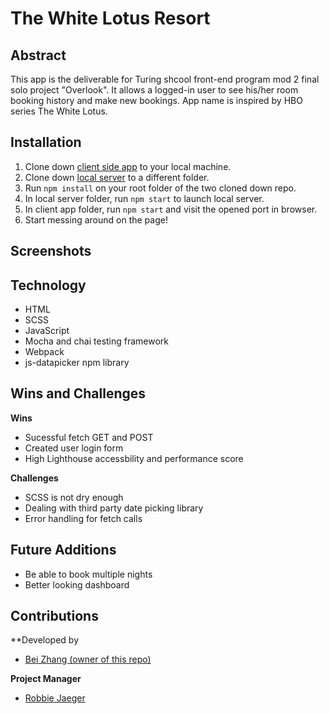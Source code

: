 # The White Lotus Resort

## Abstract
This app is the deliverable for Turing shcool front-end program mod 2 final solo project "Overlook". It allows a logged-in user to see his/her room booking history and make new bookings. App name is inspired by HBO series The White Lotus.

## Installation

1. Clone down [client side app](https://github.com/lokiandfengshui/white-lotus) to your local machine.
2. Clone down [local server](https://github.com/turingschool-examples/webpack-starter-kit) to a different folder.
3. Run `npm install` on your root folder of the two cloned down repo.
4. In local server folder, run `npm start` to launch local server.
5. In client app folder, run `npm start` and visit the opened port in browser.
6. Start messing around on the page!

## Screenshots



## Technology
- HTML
- SCSS
- JavaScript
- Mocha and chai testing framework
- Webpack
- js-datapicker npm library

## Wins and Challenges

**Wins**

- Sucessful fetch GET and POST
- Created user login form
- High Lighthouse accessbility and performance score

**Challenges**

- SCSS is not dry enough
- Dealing with third party date picking library
- Error handling for fetch calls

## Future Additions

- Be able to book multiple nights
- Better looking dashboard


## Contributions

**Developed by

- [Bei Zhang (owner of this repo)](https://github.com/lokiandfengshui)

**Project Manager**

- [Robbie Jaeger](https://github.com/robbiejaeger)
